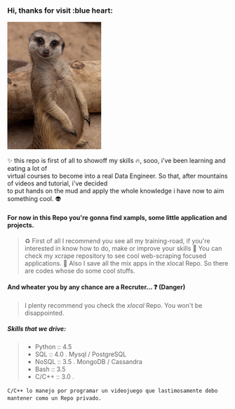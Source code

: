 ### Hi, thanks for visit :blue heart:

![guys](./img/meerkat.jpg)

:sparkles: this repo is first of all to showoff my skills :fire:, sooo, i've been learning and eating a lot of  
virtual courses to  become into a real Data Engineer. So that, after mountains of videos and tutorial, i've decided  
to put hands on the mud and apply the whole knowledge i have now to aim something cool. :alien:

#### For now in this Repo you're gonna find xampls, some little application and projects.

> :recycle: First of all I recommend you see all my training-road, if you're interested in know how to do, make or improve your skills
> :ghost: You can check my xcrape repository to see cool web-scraping focused applications.
> :candy: Also I save all the mix apps in the xlocal Repo. So there are codes whose do some cool stuffs.

#### And wheater you by any chance are a Recruter... :question: (Danger)

> I plenty recommend you check the *xlocal* Repo. You won't be disappointed.  

##### Skills that we drive:

> * Python	:: 4.5
> * SQL		:: 4.0 . Mysql / PostgreSQL
> * NoSQL	:: 3.5 . MongoDB / Cassandra
> * Bash	:: 3.5
> * C/C++	:: 3.0 . 

`C/C++ lo manejo por programar un videojuego que lastimosamente debo mantener como un Repo privado.`


